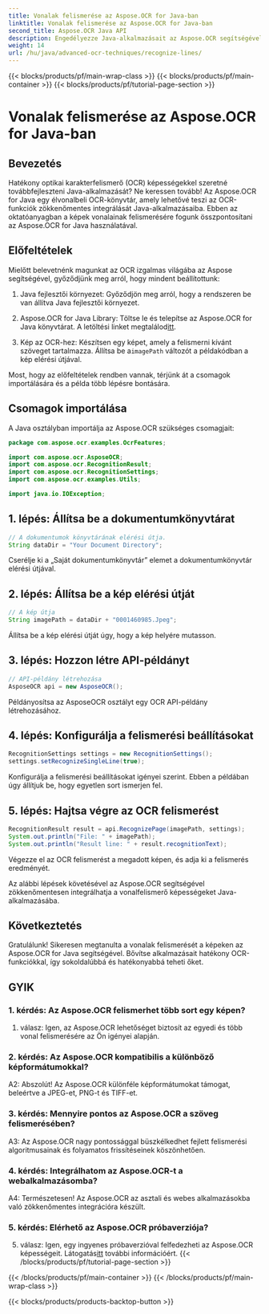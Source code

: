 ```yaml
---
title: Vonalak felismerése az Aspose.OCR for Java-ban
linktitle: Vonalak felismerése az Aspose.OCR for Java-ban
second_title: Aspose.OCR Java API
description: Engedélyezze Java-alkalmazásait az Aspose.OCR segítségével a pontos szövegfelismerés érdekében. Könnyű integráció, nagy pontosság.
weight: 14
url: /hu/java/advanced-ocr-techniques/recognize-lines/
---
```


{{< blocks/products/pf/main-wrap-class >}}
{{< blocks/products/pf/main-container >}}
{{< blocks/products/pf/tutorial-page-section >}}

# Vonalak felismerése az Aspose.OCR for Java-ban

## Bevezetés

Hatékony optikai karakterfelismerő (OCR) képességekkel szeretné továbbfejleszteni Java-alkalmazását? Ne keressen tovább! Az Aspose.OCR for Java egy élvonalbeli OCR-könyvtár, amely lehetővé teszi az OCR-funkciók zökkenőmentes integrálását Java-alkalmazásaiba. Ebben az oktatóanyagban a képek vonalainak felismerésére fogunk összpontosítani az Aspose.OCR for Java használatával.

## Előfeltételek

Mielőtt belevetnénk magunkat az OCR izgalmas világába az Aspose segítségével, győződjünk meg arról, hogy mindent beállítottunk:

1. Java fejlesztői környezet: Győződjön meg arról, hogy a rendszeren be van állítva Java fejlesztői környezet.

2.  Aspose.OCR for Java Library: Töltse le és telepítse az Aspose.OCR for Java könyvtárat. A letöltési linket megtalálod[itt](https://releases.aspose.com/ocr/java/).

3.  Kép az OCR-hez: Készítsen egy képet, amely a felismerni kívánt szöveget tartalmazza. Állítsa be a`imagePath` változót a példakódban a kép elérési útjával.

Most, hogy az előfeltételek rendben vannak, térjünk át a csomagok importálására és a példa több lépésre bontására.

## Csomagok importálása

A Java osztályban importálja az Aspose.OCR szükséges csomagjait:

```java
package com.aspose.ocr.examples.OcrFeatures;

import com.aspose.ocr.AsposeOCR;
import com.aspose.ocr.RecognitionResult;
import com.aspose.ocr.RecognitionSettings;
import com.aspose.ocr.examples.Utils;

import java.io.IOException;
```

## 1. lépés: Állítsa be a dokumentumkönyvtárat

```java
// A dokumentumok könyvtárának elérési útja.
String dataDir = "Your Document Directory";
```

Cserélje ki a „Saját dokumentumkönyvtár” elemet a dokumentumkönyvtár elérési útjával.

## 2. lépés: Állítsa be a kép elérési útját

```java
// A kép útja
String imagePath = dataDir + "0001460985.Jpeg";
```

Állítsa be a kép elérési útját úgy, hogy a kép helyére mutasson.

## 3. lépés: Hozzon létre API-példányt

```java
// API-példány létrehozása
AsposeOCR api = new AsposeOCR();
```

Példányosítsa az AsposeOCR osztályt egy OCR API-példány létrehozásához.

## 4. lépés: Konfigurálja a felismerési beállításokat

```java
RecognitionSettings settings = new RecognitionSettings();
settings.setRecognizeSingleLine(true);
```

Konfigurálja a felismerési beállításokat igényei szerint. Ebben a példában úgy állítjuk be, hogy egyetlen sort ismerjen fel.

## 5. lépés: Hajtsa végre az OCR felismerést

```java
RecognitionResult result = api.RecognizePage(imagePath, settings);
System.out.println("File: " + imagePath);
System.out.println("Result line: " + result.recognitionText);
```

Végezze el az OCR felismerést a megadott képen, és adja ki a felismerés eredményét.

Az alábbi lépések követésével az Aspose.OCR segítségével zökkenőmentesen integrálhatja a vonalfelismerő képességeket Java-alkalmazásába.

## Következtetés

Gratulálunk! Sikeresen megtanulta a vonalak felismerését a képeken az Aspose.OCR for Java segítségével. Bővítse alkalmazásait hatékony OCR-funkciókkal, így sokoldalúbbá és hatékonyabbá teheti őket.

## GYIK

### 1. kérdés: Az Aspose.OCR felismerhet több sort egy képen?

1. válasz: Igen, az Aspose.OCR lehetőséget biztosít az egyedi és több vonal felismerésére az Ön igényei alapján.

### 2. kérdés: Az Aspose.OCR kompatibilis a különböző képformátumokkal?

A2: Abszolút! Az Aspose.OCR különféle képformátumokat támogat, beleértve a JPEG-et, PNG-t és TIFF-et.

### 3. kérdés: Mennyire pontos az Aspose.OCR a szöveg felismerésében?

A3: Az Aspose.OCR nagy pontossággal büszkélkedhet fejlett felismerési algoritmusainak és folyamatos frissítéseinek köszönhetően.

### 4. kérdés: Integrálhatom az Aspose.OCR-t a webalkalmazásomba?

A4: Természetesen! Az Aspose.OCR az asztali és webes alkalmazásokba való zökkenőmentes integrációra készült.

### 5. kérdés: Elérhető az Aspose.OCR próbaverziója?

 5. válasz: Igen, egy ingyenes próbaverzióval felfedezheti az Aspose.OCR képességeit. Látogatás[itt](https://releases.aspose.com/) további információért.
{{< /blocks/products/pf/tutorial-page-section >}}

{{< /blocks/products/pf/main-container >}}
{{< /blocks/products/pf/main-wrap-class >}}

{{< blocks/products/products-backtop-button >}}
